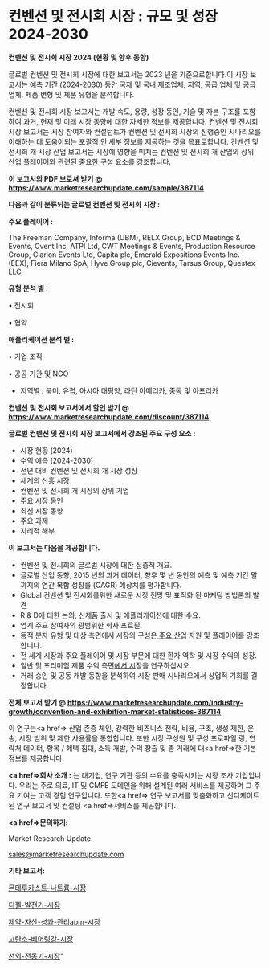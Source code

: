 # 컨벤션 및 전시회 시장 : 규모 및 성장 2024-2030

<strong>컨벤션 및 전시회 시장 2024 (현황 및 향후 동향)</strong>

글로벌 컨벤션 및 전시회 시장에 대한 보고서는 2023 년을 기준으로합니다.이 시장 보고서는 예측 기간 (2024-2030) 동안 국제 및 국내 제조업체, 지역, 공급 업체 및 공급 업체, 제품 변형 및 제품 유형을 분석합니다.

컨벤션 및 전시회 시장 보고서는 개발 속도, 용량, 성장 동인, 기술 및 자본 구조를 포함하여 과거, 현재 및 미래 시장 동향에 대한 자세한 정보를 제공합니다. 컨벤션 및 전시회 시장 보고서는 시장 참여자와 컨설턴트가 컨벤션 및 전시회 시장의 진행중인 시나리오를 이해하는 데 도움이되는 포괄적 인 세부 정보를 제공하는 것을 목표로합니다. 컨벤션 및 전시회 개 시장 산업 보고서는 시장에 영향을 미치는 컨벤션 및 전시회 개 산업의 상위 산업 플레이어와 관련된 중요한 구성 요소를 강조합니다.



<strong>이 보고서의 PDF 브로셔 받기 @ <a href=https://www.marketresearchupdate.com/sample/387114>https://www.marketresearchupdate.com/sample/387114</a></strong>



<strong>다음과 같이 분류되는 글로벌 컨벤션 및 전시회 시장 :</strong>



<strong>주요 플레이어 :</strong>

The Freeman Company, Informa (UBM), RELX Group, BCD Meetings & Events, Cvent Inc, ATPI Ltd, CWT Meetings & Events, Production Resource Group, Clarion Events Ltd, Capita plc, Emerald Expositions Events Inc. (EEX), Fiera Milano SpA, Hyve Group plc, Cievents, Tarsus Group, Questex LLC



<strong>유형 분석 별 :</strong>

• 전시회

• 협약



<strong>애플리케이션 분석 별 :</strong>

• 기업 조직

• 공공 기관 및 NGO

<ul>
  <li>지역별 : 북미, 유럽, 아시아 태평양, 라틴 아메리카, 중동 및 아프리카</li>
</ul>


<strong>컨벤션 및 전시회 보고서에서 할인 받기 @ <a href=https://www.marketresearchupdate.com/discount/387114>https://www.marketresearchupdate.com/discount/387114</a></strong>



<strong>글로벌 컨벤션 및 전시회 시장 보고서에서 강조된 주요 구성 요소 :</strong>
<ul>
  <li>시장 현황 (2024)</li>
  <li>수익 예측 (2024-2030)</li>
  <li>전년 대비 컨벤션 및 전시회 개 시장 성장</li>
  <li>세계의 신흥 시장</li>
  <li>컨벤션 및 전시회 개 시장의 상위 기업</li>
  <li>주요 시장 동인</li>
  <li>최신 시장 동향</li>
  <li>주요 과제</li>
  <li>지리적 해부</li>
</ul>


<strong>이 보고서는 다음을 제공합니다.</strong>
<ul>
  <li>컨벤션 및 전시회의 글로벌 시장에 대한 심층적 개요.</li>
  <li>글로벌 산업 동향, 2015 년의 과거 데이터, 향후 몇 년 동안의 예측 및 예측 기간 말까지의 연간 복합 성장률 (CAGR) 예상치를 평가합니다.</li>
  <li>Global 컨벤션 및 전시회를위한 새로운 시장 전망 및 표적화 된 마케팅 방법론의 발견</li>
  <li>R &amp; D에 대한 논의, 신제품 출시 및 애플리케이션에 대한 수요.</li>
  <li>업계 주요 참여자의 광범위한 회사 프로필.</li>
  <li>동적 분자 유형 및 대상 측면에서 시장의 구성은<a href=> 주요 산</a>업 자원 및 플레이어를 강조합니다.</li>
  <li>전 세계 시장과 주요 플레이어 및 시장 부문에 대한 환자 역학 및 시장 수익의 성장.</li>
  <li>일반 및 프리미엄 제품 수익 측면<a href=>에서 시</a>장을 연구하십시오.</li>
  <li>거래 승인 및 공동 개발 동향을 분석하여 시장 판매 시나리오에서 상업적 기회를 결정합니다.</li>
</ul>



<strong>전체 보고서 받기 @ <a href=https://www.marketresearchupdate.com/industry-growth/convention-and-exhibition-market-statistices-387114>https://www.marketresearchupdate.com/industry-growth/convention-and-exhibition-market-statistices-387114</a></strong>

이 연구는<a href=> 산업 존중</a> 체인, 강력한 비즈니스 전략, 비용, 구조, 생성 제한, 운송, 시장 범위 및 제한 사용률을 통합합니다. 또한 시장 구성원 및 구성 프로파일 링, 연락처 데이터, 항목 / 혜택 침대, 소득 개발, 수익 창출 및 총 거래에 대<a href=>한 기본 </a>정보를 제공합니다.



<strong><a href=>회사 소</a>개 :</strong>
는 대기업, 연구 기관 등의 수요를 충족시키는 시장 조사 기업입니다. 우리는 주로 의료, IT 및 CMFE 도메인을 위해 설계된 여러 서비스를 제공하며 그 주요 기여는 고객 경험 연구입니다. 또한<a href=> 연구 보</a>고서를 맞춤화하고 신디케이트 된 연구 보고서 및 컨설팅 <a href=>서비스</a>를 제공합니다.



<strong><a href=>문의하기:</a></strong>

Market Research Update

sales@marketresearchupdate.com



<strong>기타 보고서:</strong>

<a href=https://www.linkedin.com/pulse/몬테루카스트-나트륨-시장-진입-전략-및-위험-평가2029년-consumer-connection-chronicles-24-/>몬테루카스트-나트륨-시장</a>

<a href=https://www.linkedin.com/pulse/디젤-발전기-시장-세분화-연구-및-목표-고객2029년-data-dive-diaries-24-analysis-puvlf/>디젤-발전기-시장</a>

<a href=https://www.linkedin.com/pulse/제약-자산-성과-관리apm-시장-현재-및-미래-성장-2029-market-matrix-musings-analysis-onekf/>제약-자산-성과-관리apm-시장</a>

<a href=https://www.linkedin.com/pulse/고탄소-베어링강-시장-동향-및-성장-전망-survey-spotlight-pro-24-analysis-mgm6f/>고탄소-베어링강-시장</a>

<a href=https://www.linkedin.com/pulse/선외-전동기-시장-동향-및-성장-전망-trend-tracking-tips-360-analysis-fjuaf/>선외-전동기-시장</a>"
